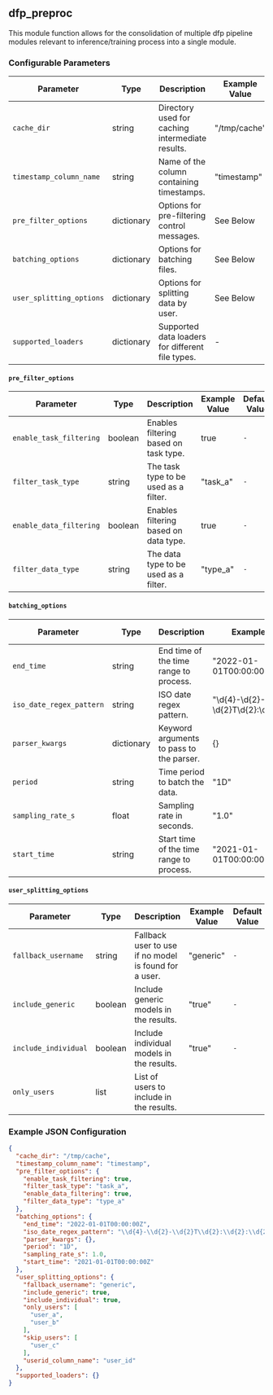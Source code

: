 <!--
SPDX-FileCopyrightText: Copyright (c) 2022-2023, NVIDIA CORPORATION & AFFILIATES. All rights reserved.
SPDX-License-Identifier: Apache-2.0

Licensed under the Apache License, Version 2.0 (the "License");
you may not use this file except in compliance with the License.
You may obtain a copy of the License at

http://www.apache.org/licenses/LICENSE-2.0

Unless required by applicable law or agreed to in writing, software
distributed under the License is distributed on an "AS IS" BASIS,
WITHOUT WARRANTIES OR CONDITIONS OF ANY KIND, either express or implied.
See the License for the specific language governing permissions and
limitations under the License.
-->

## dfp_preproc

This module function allows for the consolidation of multiple dfp pipeline modules relevant to inference/training
process into a single module.

### Configurable Parameters

| Parameter                | Type       | Description                                      | Example Value | Default Value  |
|--------------------------|------------|--------------------------------------------------|---------------|----------------|
| `cache_dir`              | string     | Directory used for caching intermediate results. | "/tmp/cache"  | `-`            |
| `timestamp_column_name`  | string     | Name of the column containing timestamps.        | "timestamp"   | `-`            |
| `pre_filter_options`     | dictionary | Options for pre-filtering control messages.      | See Below     | `-`            |
| `batching_options`       | dictionary | Options for batching files.                      | See Below     | `-`            |
| `user_splitting_options` | dictionary | Options for splitting data by user.              | See Below     | `-`            |
| `supported_loaders`      | dictionary | Supported data loaders for different file types. | -             | `-`            |

#### `pre_filter_options`

| Parameter               | Type    | Description                           | Example Value | Default Value |
|-------------------------|---------|---------------------------------------|---------------|---------------|
| `enable_task_filtering` | boolean | Enables filtering based on task type. | true          | `-`           |
| `filter_task_type`      | string  | The task type to be used as a filter. | "task_a"      | `-`           |
| `enable_data_filtering` | boolean | Enables filtering based on data type. | true          | `-`           |
| `filter_data_type`      | string  | The data type to be used as a filter. | "type_a"      | `-`           |

#### `batching_options`

| Parameter                | Type       | Description                              | Example Value                          | Default Value |
|--------------------------|------------|------------------------------------------|----------------------------------------|---------------|
| `end_time`               | string     | End time of the time range to process.   | "2022-01-01T00:00:00Z"                 | `-`           |
| `iso_date_regex_pattern` | string     | ISO date regex pattern.                  | "\d{4}-\d{2}-\d{2}T\d{2}:\d{2}:\d{2}Z" | `-`           |
| `parser_kwargs`          | dictionary | Keyword arguments to pass to the parser. | {}                                     | `-`           |
| `period`                 | string     | Time period to batch the data.           | "1D"                                   | `-`           |
| `sampling_rate_s`        | float      | Sampling rate in seconds.                | "1.0"                                  | `-`           |
| `start_time`             | string     | Start time of the time range to process. | "2021-01-01T00:00:00Z"                 | `-`           |

#### `user_splitting_options`

| Parameter            | Type    | Description                                           | Example Value          | Default Value |
|----------------------|---------|-------------------------------------------------------|------------------------|---------------|
| `fallback_username`  | string  | Fallback user to use if no model is found for a user. | "generic"              | `-`           |
| `include_generic`    | boolean | Include generic models in the results.                | "true"                 | `-`           |
| `include_individual` | boolean | Include individual models in the results.             | "true"                 | `-`           |
| `only_users`         | list    | List of users to include in the results.


### Example JSON Configuration

```json
{
  "cache_dir": "/tmp/cache",
  "timestamp_column_name": "timestamp",
  "pre_filter_options": {
    "enable_task_filtering": true,
    "filter_task_type": "task_a",
    "enable_data_filtering": true,
    "filter_data_type": "type_a"
  },
  "batching_options": {
    "end_time": "2022-01-01T00:00:00Z",
    "iso_date_regex_pattern": "\\d{4}-\\d{2}-\\d{2}T\\d{2}:\\d{2}:\\d{2}Z",
    "parser_kwargs": {},
    "period": "1D",
    "sampling_rate_s": 1.0,
    "start_time": "2021-01-01T00:00:00Z"
  },
  "user_splitting_options": {
    "fallback_username": "generic",
    "include_generic": true,
    "include_individual": true,
    "only_users": [
      "user_a",
      "user_b"
    ],
    "skip_users": [
      "user_c"
    ],
    "userid_column_name": "user_id"
  },
  "supported_loaders": {}
}
```
